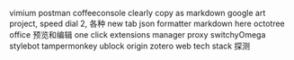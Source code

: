 vimium
postman
coffeeconsole
clearly
copy as markdown
google art project, speed dial 2, 各种 new tab
json formatter
markdown here
octotree
office 预览和编辑
one click extensions manager
proxy switchyOmega
stylebot
tampermonkey
ublock origin
zotero
web tech stack 探测
